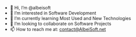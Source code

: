 - 👋 Hi, I’m @albeisoft
- 👀 I’m interested in Software Development
- 🌱 I’m currently learning Most Used and New Technologies
- 💞️ I’m looking to collaborate on Software Projects
- 📫 How to reach me at: contact@AlbeiSoft.net

<!---
albeisoft/albeisoft is a ✨ special ✨ repository because its `README.md` (this file) appears on your GitHub profile.
You can click the Preview link to take a look at your changes.
--->
